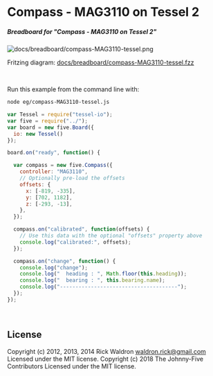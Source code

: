 <!--remove-start-->

# Compass - MAG3110 on Tessel 2

<!--remove-end-->






##### Breadboard for "Compass - MAG3110 on Tessel 2"



![docs/breadboard/compass-MAG3110-tessel.png](breadboard/compass-MAG3110-tessel.png)<br>

Fritzing diagram: [docs/breadboard/compass-MAG3110-tessel.fzz](breadboard/compass-MAG3110-tessel.fzz)

&nbsp;




Run this example from the command line with:
```bash
node eg/compass-MAG3110-tessel.js
```


```javascript
var Tessel = require("tessel-io");
var five = require("../");
var board = new five.Board({
  io: new Tessel()
});

board.on("ready", function() {

  var compass = new five.Compass({
    controller: "MAG3110",
    // Optionally pre-load the offsets
    offsets: {
      x: [-819, -335],
      y: [702, 1182],
      z: [-293, -13],
    },
  });

  compass.on("calibrated", function(offsets) {
    // Use this data with the optional "offsets" property above
    console.log("calibrated:", offsets);
  });

  compass.on("change", function() {
    console.log("change");
    console.log("  heading : ", Math.floor(this.heading));
    console.log("  bearing : ", this.bearing.name);
    console.log("--------------------------------------");
  });
});


```








&nbsp;

<!--remove-start-->

## License
Copyright (c) 2012, 2013, 2014 Rick Waldron <waldron.rick@gmail.com>
Licensed under the MIT license.
Copyright (c) 2018 The Johnny-Five Contributors
Licensed under the MIT license.

<!--remove-end-->
